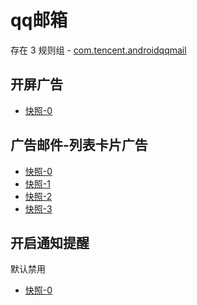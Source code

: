 # qq邮箱

存在 3 规则组 - [com.tencent.androidqqmail](/src/apps/com.tencent.androidqqmail.ts)

## 开屏广告

- [快照-0](https://gkd-kit.songe.li/import/12775855)

## 广告邮件-列表卡片广告

- [快照-0](https://gkd-kit.songe.li/import/12842757)
- [快照-1](https://gkd-kit.songe.li/import/12842775)
- [快照-2](https://gkd-kit.songe.li/import/12775857)
- [快照-3](https://gkd-kit.songe.li/import/12775862)

## 开启通知提醒

默认禁用

- [快照-0](https://gkd-kit.songe.li/import/13043069)

